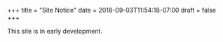 +++
title = "Site Notice"
date = 2018-09-03T11:54:18-07:00
draft = false
+++

This site is in early development.